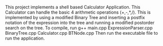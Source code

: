 This project implements a shell based Calculator Application. This Calculator can handle the basic 4 arithmetic operations (+,-,*,/).
This is implemented by using a modified Binary Tree and inserting a postfix notation of the expression into the tree and running a modified postorder search on the tree.
To compile, run
g++ main.cpp ExpressionParser.cpp BinaryTree.cpp Calculator.cpp BTNode.cpp
Then run the executable file to run the application.
